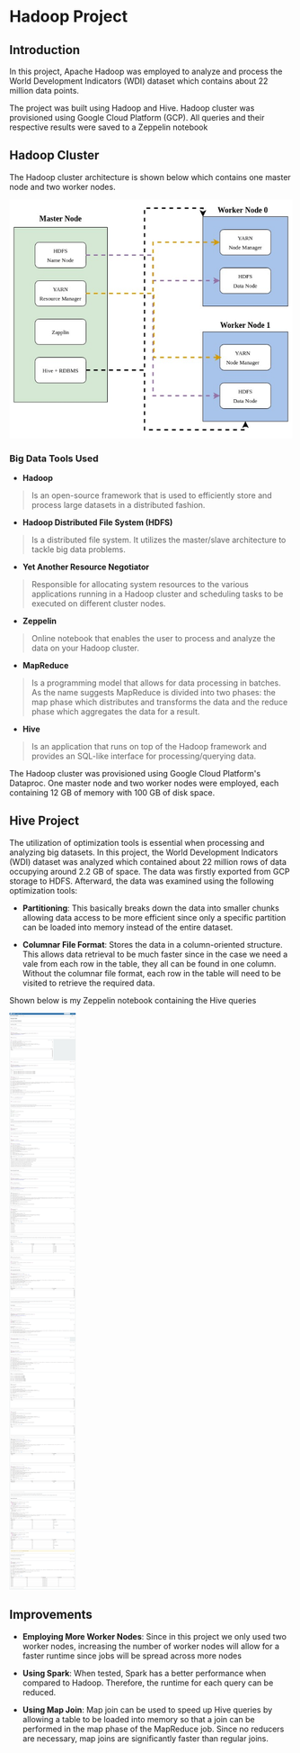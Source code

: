 # Hadoop Project

## Introduction
In this project, Apache Hadoop was employed to analyze and process the World Development 
Indicators (WDI) dataset which contains about 22 million data points.

The project was built using Hadoop and Hive. Hadoop cluster was provisioned using Google
Cloud Platform (GCP). All queries and their respective results were saved to a Zeppelin notebook

## Hadoop Cluster
The Hadoop cluster architecture is shown below which contains one master node and two worker
nodes.

![architecture](assets/architecture.jpg)

### Big Data Tools Used
* **Hadoop**
> Is an open-source framework that is used to efficiently store and process large datasets 
> in a distributed fashion.

* **Hadoop Distributed File System (HDFS)**
> Is a distributed file system. It utilizes the master/slave architecture to tackle big data
> problems.

* **Yet Another Resource Negotiator**
> Responsible for allocating system resources to the various applications running in a Hadoop cluster 
> and scheduling tasks to be executed on different cluster nodes.

* **Zeppelin**
> Online notebook that enables the user to process and analyze the data on your Hadoop cluster.

* **MapReduce**
> Is a programming model that allows for data processing in batches. As the name suggests
> MapReduce is divided into two phases: the map phase which distributes and transforms the data 
> and the reduce phase which aggregates the data for a result.

* **Hive**
> Is an application that runs on top of the Hadoop framework and provides an SQL-like interface
> for processing/querying data.

The Hadoop cluster was provisioned using Google Cloud Platform's Dataproc. One master node
and two worker nodes were employed, each containing 12 GB of memory with 100 GB of disk space.

## Hive Project
The utilization of optimization tools is essential when processing and analyzing big datasets.
In this project, the World Development Indicators (WDI) dataset was analyzed which contained 
about 22 million rows of data occupying around 2.2 GB of space. The data was firstly exported
from GCP storage to HDFS. Afterward, the data was examined using the following optimization
tools:

* **Partitioning**: This basically breaks down the data into smaller chunks allowing data 
access to be more efficient since only a specific partition can be loaded into memory instead of
the entire dataset.


* **Columnar File Format**: Stores the data in a column-oriented structure. This allows data
retrieval to be much faster since in the case we need a vale from each row in the table, they
all can be found in one column. Without the columnar file format, each row in the table will
need to be visited to retrieve the required data.

Shown below is my Zeppelin notebook containing the Hive queries

![ZeppelinNotebook](assets/ZeppelinNotebook.png)

## Improvements

* **Employing More Worker Nodes**: Since in this project we only used two worker nodes, increasing
the number of worker nodes will allow for a faster runtime since jobs will be spread across more
nodes


* **Using Spark**: When tested, Spark has a better performance when compared to Hadoop. Therefore,
the runtime for each query can be reduced.


* **Using Map Join**: Map join can be used to speed up Hive queries by allowing a table to be 
loaded into memory so that a join can be performed in the map phase of the MapReduce job. Since
no reducers are necessary, map joins are significantly faster than regular joins.
